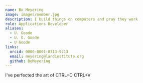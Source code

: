 ```yaml
---
name: Bo Meyering
image: images/member.jpg
description: I build things on computers and pray they work
role: Applications Developer
aliases:
  - U. Goode
  - U. O. Goode
  - U Goode
links:
  orcid: 0000-0001-8713-9213
  email: meyering@landinstitute.org
  github: BoMeyering
---
```


I've perfected the art of CTRL+C CTRL+V
